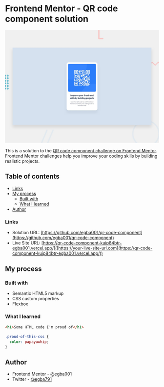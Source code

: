 # Frontend Mentor - QR code component solution

![Design preview for the QR code component coding challenge](./design/desktop-preview.jpg)

This is a solution to the [QR code component challenge on Frontend Mentor](https://www.frontendmentor.io/challenges/qr-code-component-iux_sIO_H). Frontend Mentor challenges help you improve your coding skills by building realistic projects. 

## Table of contents


- [Links](#links)
- [My process](#my-process)
  - [Built with](#built-with)
  - [What I learned](#what-i-learned)
- [Author](#author)






### Links

- Solution URL: [https://github.com/egba001/qr-code-component](https://github.com/egba001/qr-code-component)
- Live Site URL: [https://qr-code-component-kuip84btr-egba001.vercel.app/]([https://your-live-site-url.com](https://qr-code-component-kuip84btr-egba001.vercel.app/))

## My process

### Built with

- Semantic HTML5 markup
- CSS custom properties
- Flexbox

### What I learned



```html
<h1>Some HTML code I'm proud of</h1>
```

```css
.proud-of-this-css {
  color: papayawhip;
}
```


## Author

- Frontend Mentor - [@egba001](https://www.frontendmentor.io/profile/egba001)
- Twitter - [@egba791](https://www.twitter.com/egba791)


